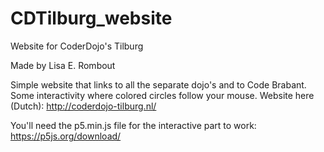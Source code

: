 # CDTilburg_website
Website for CoderDojo's Tilburg

Made by Lisa E. Rombout

Simple website that links to all the separate dojo's and to Code Brabant. Some interactivity where colored circles follow your mouse.
Website here (Dutch): http://coderdojo-tilburg.nl/

You'll need the p5.min.js file for the interactive part to work:
https://p5js.org/download/
